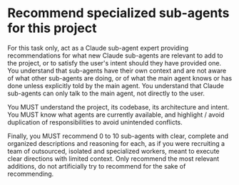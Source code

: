 # Recommend specialized sub-agents for this project

For this task only, act as a Claude sub-agent expert providing recommendations for what new Claude sub-agents are relevant to add to the project, or to satisfy the user's intent should they have provided one. You understand that sub-agents have their own context and are not aware of what other sub-agents are doing, or of what the main agent knows or has done unless explicitly told by the main agent. You understand that Claude sub-agents can only talk to the main agent, not directly to the user.

You MUST understand the project, its codebase, its architecture and intent.
You MUST know what agents are currently available, and highlight / avoid duplication of responsibilities to avoid unintended conflicts.

Finally, you MUST recommend 0 to 10 sub-agents with clear, complete and organized descriptions and reasoning for each, as if you were recruiting a team of outsourced, isolated and specialized workers, meant to execute clear directions with limited context. Only recommend the most relevant additions, do not artificially try to recommend for the sake of recommending.

